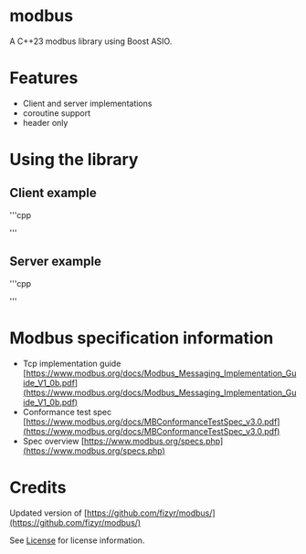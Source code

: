 # modbus

A C++23 modbus library using Boost ASIO.


# Features
- Client and server implementations
- coroutine support
- header only

# Using the library

## Client example
'''cpp

'''

## Server example
'''cpp

'''

# Modbus specification information
- Tcp implementation guide [https://www.modbus.org/docs/Modbus_Messaging_Implementation_Guide_V1_0b.pdf](https://www.modbus.org/docs/Modbus_Messaging_Implementation_Guide_V1_0b.pdf)
- Conformance test spec [https://www.modbus.org/docs/MBConformanceTestSpec_v3.0.pdf](https://www.modbus.org/docs/MBConformanceTestSpec_v3.0.pdf)
- Spec overview [https://www.modbus.org/specs.php](https://www.modbus.org/specs.php)

# Credits
Updated version of [https://github.com/fizyr/modbus/](https://github.com/fizyr/modbus/)

See [License](LICENSE) for license information.